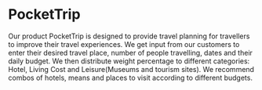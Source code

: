 # PocketTrip
Our product PocketTrip is designed to provide travel planning for travellers to improve their travel experiences. We get input from our customers to enter their desired travel place, number of people travelling, dates and their daily budget. We then distribute weight percentage to different categories: Hotel, Living Cost and Leisure(Museums and tourism sites). We recommend combos of hotels, means and places to visit according to different budgets.
